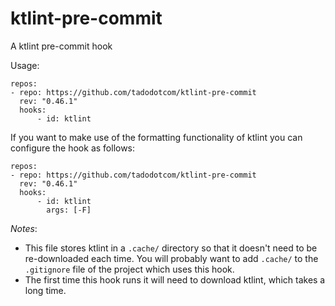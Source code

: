 # ktlint-pre-commit
A ktlint pre-commit hook

Usage:

```
repos:
- repo: https://github.com/tadodotcom/ktlint-pre-commit
  rev: "0.46.1"
  hooks:
      - id: ktlint
```

If you want to make use of the formatting functionality of ktlint you can configure
the hook as follows:

```
repos:
- repo: https://github.com/tadodotcom/ktlint-pre-commit
  rev: "0.46.1"
  hooks:
      - id: ktlint
        args: [-F]
```


*Notes*:
* This file stores ktlint in a `.cache/` directory so that it doesn't need to be re-downloaded each time.  You will probably want to add `.cache/` to the `.gitignore` file of the project which uses this hook.
* The first time this hook runs it will need to download ktlint, which takes a
  long time.
